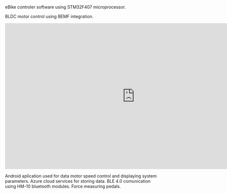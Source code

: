 eBike controler software using STM32F407 microprocessor. 

BLDC motor control using BEMF integration.

<iframe width="854" height="480" src="https://www.youtube.com/embed/_967mS4ky_4" frameborder="0" allow="autoplay; encrypted-media" allowfullscreen></iframe>

Android aplication used for data motor speed control and displaying system parameters.
Azure cloud services for storing data.
BLE 4.0 comunication using HM-10 bluetooth modules.
Force measuring pedals.
